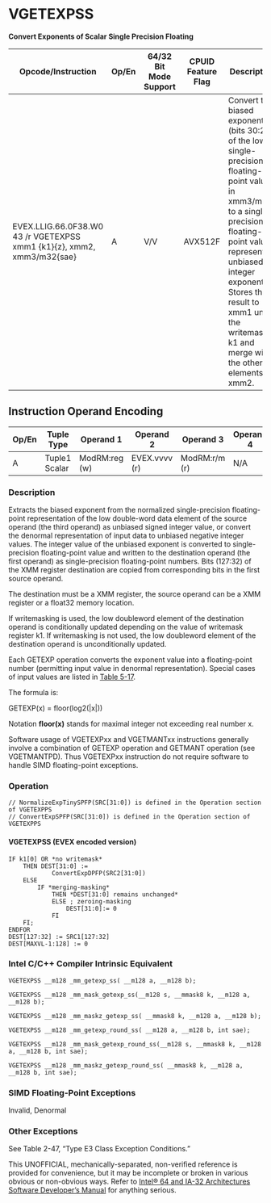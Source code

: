 # VGETEXPSS

**Convert Exponents of Scalar Single Precision Floating**

| Opcode/Instruction                                                     | Op/En | 64/32 Bit Mode Support | CPUID Feature Flag | Description                                                                                                                                                                                                                                                                          |
| ---------------------------------------------------------------------- | ----- | ---------------------- | ------------------ | ------------------------------------------------------------------------------------------------------------------------------------------------------------------------------------------------------------------------------------------------------------------------------------ |
| EVEX.LLIG.66.0F38.W0 43 /r VGETEXPSS xmm1 {k1}{z}, xmm2, xmm3/m32{sae} | A     | V/V                    | AVX512F            | Convert the biased exponent (bits 30:23) of the low single-precision floating-point value in xmm3/m32 to a single-precision floating-point value representing unbiased integer exponent. Stores the result to xmm1 under the writemask k1 and merge with the other elements of xmm2. |

## Instruction Operand Encoding

| Op/En | Tuple Type    | Operand 1     | Operand 2     | Operand 3     | Operand 4 |
| ----- | ------------- | ------------- | ------------- | ------------- | --------- |
| A     | Tuple1 Scalar | ModRM:reg (w) | EVEX.vvvv (r) | ModRM:r/m (r) | N/A       |

### Description

Extracts the biased exponent from the normalized single-precision floating-point representation of the low double-word data element of the source operand (the third operand) as unbiased signed integer value, or convert the denormal representation of input data to unbiased negative integer values. The integer value of the unbiased exponent is converted to single-precision floating-point value and written to the destination operand (the first operand) as single-precision floating-point numbers. Bits (127:32) of the XMM register destination are copied from corresponding bits in the first source operand.

The destination must be a XMM register, the source operand can be a XMM register or a float32 memory location.

If writemasking is used, the low doubleword element of the destination operand is conditionally updated depending on the value of writemask register k1. If writemasking is not used, the low doubleword element of the destination operand is unconditionally updated.

Each GETEXP operation converts the exponent value into a floating-point number (permitting input value in denormal representation). Special cases of input values are listed in [Table 5-17](/x86/vgetexpps#tbl-5-17).

The formula is:

GETEXP(x) = floor(log2(|x|))

Notation **floor(x)** stands for maximal integer not exceeding real number x.

Software usage of VGETEXPxx and VGETMANTxx instructions generally involve a combination of GETEXP operation and GETMANT operation (see VGETMANTPD). Thus VGETEXPxx instruction do not require software to handle SIMD floating-point exceptions.

### Operation

```
// NormalizeExpTinySPFP(SRC[31:0]) is defined in the Operation section of VGETEXPPS
// ConvertExpSPFP(SRC[31:0]) is defined in the Operation section of VGETEXPPS

```

#### VGETEXPSS (EVEX encoded version)

```
IF k1[0] OR *no writemask*
    THEN DEST[31:0] :=
            ConvertExpDPFP(SRC2[31:0])
    ELSE
        IF *merging-masking*
            THEN *DEST[31:0] remains unchanged*
            ELSE ; zeroing-masking
                DEST[31:0]:= 0
            FI
    FI;
ENDFOR
DEST[127:32] := SRC1[127:32]
DEST[MAXVL-1:128] := 0

```

### Intel C/C++ Compiler Intrinsic Equivalent

```
VGETEXPSS __m128 _mm_getexp_ss( __m128 a, __m128 b);

```

```
VGETEXPSS __m128 _mm_mask_getexp_ss(__m128 s, __mmask8 k, __m128 a, __m128 b);

```

```
VGETEXPSS __m128 _mm_maskz_getexp_ss( __mmask8 k, __m128 a, __m128 b);

```

```
VGETEXPSS __m128 _mm_getexp_round_ss( __m128 a, __m128 b, int sae);

```

```
VGETEXPSS __m128 _mm_mask_getexp_round_ss(__m128 s, __mmask8 k, __m128 a, __m128 b, int sae);

```

```
VGETEXPSS __m128 _mm_maskz_getexp_round_ss( __mmask8 k, __m128 a, __m128 b, int sae);

```

### SIMD Floating-Point Exceptions

Invalid, Denormal

### Other Exceptions

See Table 2-47, “Type E3 Class Exception Conditions.”

This UNOFFICIAL, mechanically-separated, non-verified reference is provided for convenience, but it may be
incomplete or broken in various obvious or non-obvious
ways. Refer to [Intel® 64 and IA-32 Architectures Software Developer’s Manual](https://software.intel.com/en-us/download/intel-64-and-ia-32-architectures-sdm-combined-volumes-1-2a-2b-2c-2d-3a-3b-3c-3d-and-4) for anything serious.
